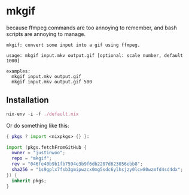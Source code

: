 # mkgif

because ffmpeg commands are too annoying to remember, and bash scripts are annoying to manage.

```
mkgif: convert some input into a gif using ffmpeg.

usage: mkgif input.mkv output.gif [optional: scale number, default 1000]

examples:
  mkgif input.mkv output.gif
  mkgif input.mkv output.gif 500
```

## Installation

```nix
nix-env -i -f ./default.nix
```

Or do something like this:

```nix
{ pkgs ? import <nixpkgs> {} }:

import (pkgs.fetchFromGitHub {
  owner = "justinwoo";
  repo = "mkgif";
  rev = "046fe40b9b1fb7594e3b9f6db2207d623056ebb8";
  sha256 = "1s9gplx7fsb3gmipwzcx0mg5sdc6ylhsjzy0lcw80wzmfd4sd4dx";
}) {
  inherit pkgs;
}
```
